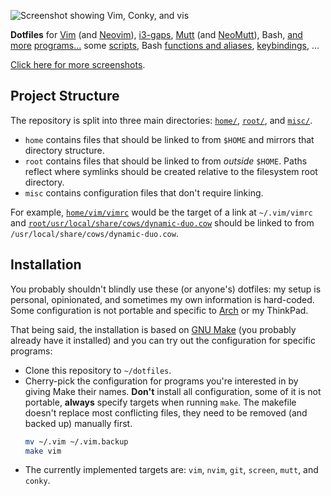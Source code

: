 ![](/../media/screenshot.png?raw=true "Screenshot showing Vim, Conky, and vis")

**Dotfiles** for [Vim][vim/] (and [Neovim][]), [i3-gaps][i3/], [Mutt][mutt/] (and
[NeoMutt][]), Bash, [and][conky/] [more][dunst/] [programs][screen/][...][xresources] some
[scripts][bin/], Bash [functions and aliases][bashrc], [keybindings][xbindkeysrc], ...

[Click here for more screenshots](https://imgur.com/a/1bnaT).

## Project Structure

The repository is split into three main directories: [`home/`](home/), [`root/`](root/),
and [`misc/`](misc/).
*   `home` contains files that should be linked to from `$HOME` and mirrors that directory
    structure.
*   `root` contains files that should be linked to from *outside* `$HOME`.  Paths reflect
    where symlinks should be created relative to the filesystem root directory.
*   `misc` contains configuration files that don't require linking.

For example, [`home/vim/vimrc`](home/vim/vimrc) would be the target of a link at
`~/.vim/vimrc` and
[`root/usr/local/share/cows/dynamic-duo.cow`](root/usr/local/share/cows/dynamic-duo.cow)
should be linked to from `/usr/local/share/cows/dynamic-duo.cow`.

## Installation

You probably shouldn't blindly use these (or anyone's) dotfiles: my setup is personal,
opinionated, and sometimes my own information is hard-coded.  Some configuration is not
portable and specific to [Arch][] or my ThinkPad.

That being said, the installation is based on [GNU Make][make] (you probably already have
it installed) and you can try out the configuration for specific programs:

*   Clone this repository to `~/dotfiles`.
*   Cherry-pick the configuration for programs you're interested in by giving Make their
    names.  **Don't** install all configuration, some of it is not portable,  **always**
    specify targets when running `make`.
    The makefile doesn't replace most conflicting files, they need to be removed (and
    backed up) manually first.
    ```bash
    mv ~/.vim ~/.vim.backup
    make vim
    ```
*   The currently implemented targets are: `vim`, `nvim`, `git`, `screen`, `mutt`, and
    `conky`.

[vim/]: home/vim/
[neovim]: https://neovim.io
[i3/]: home/config/i3/
[mutt/]: home/mutt/
[neomutt]: https://neomutt.org
[conky/]: home/config/conky/
[dunst/]: home/config/dunst/
[screen/]: home/screenrc
[xresources]: home/Xresources
[bin/]: home/bin/
[bashrc]: home/bashrc
[xbindkeysrc]: home/xbindkeysrc
[make]: https://www.gnu.org/software/make/
[arch]: https://archlinux.org
<!--
[vim]: http://vim.org
[i3-gaps]: https://github.com/Airblader/i3
[mutt]: http://mutt.org
[bash]: https://www.gnu.org/software/bash/
[screen]: https://gnu.org/software/screen/
[irssi/]: home/irssi/
-->

<!-- vim: set tw=90 sts=-1 sw=4 et spell: -->
